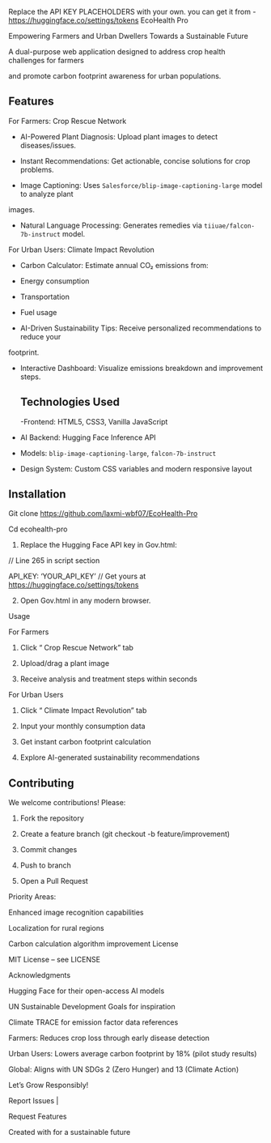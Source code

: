 Replace the API KEY PLACEHOLDERS with your own. you can get it from - https://huggingface.co/settings/tokens
EcoHealth Pro 

Empowering Farmers and Urban Dwellers Towards a Sustainable Future 

A dual-purpose web application designed to address crop health challenges for farmers 

and promote carbon footprint awareness for urban populations. 

## Features 

 For Farmers: Crop Rescue Network 

- AI-Powered Plant Diagnosis: Upload plant images to detect diseases/issues. 

- Instant Recommendations: Get actionable, concise solutions for crop problems. 

- Image Captioning: Uses `Salesforce/blip-image-captioning-large` model to analyze plant 

images. 

- Natural Language Processing: Generates remedies via `tiiuae/falcon-7b-instruct` model. 

 For Urban Users: Climate Impact Revolution 

- Carbon Calculator: Estimate annual CO₂ emissions from: 

 - Energy consumption 

 - Transportation 

 - Fuel usage 

- AI-Driven Sustainability Tips: Receive personalized recommendations to reduce your 

footprint. 

- Interactive Dashboard: Visualize emissions breakdown and improvement steps.
  ## Technologies Used
  -Frontend: HTML5, CSS3, Vanilla JavaScript 

- AI Backend: Hugging Face Inference API 

 - Models: `blip-image-captioning-large`, `falcon-7b-instruct` 

- Design System: Custom CSS variables and modern responsive layout

## Installation 


Git clone https://github.com/laxmi-wbf07/EcoHealth-Pro

Cd ecohealth-pro

1. Replace the Hugging Face API key in Gov.html:

// Line 265 in script section 

API_KEY: ‘YOUR_API_KEY’ // Get yours at https://huggingface.co/settings/tokens

2. Open Gov.html in any modern browser.

Usage

For Farmers

1. Click “ Crop Rescue Network” tab
2. Upload/drag a plant image

3. Receive analysis and treatment steps within seconds

For Urban Users

1. Click “ Climate Impact Revolution” tab

2. Input your monthly consumption data

3. Get instant carbon footprint calculation

4. Explore AI-generated sustainability recommendations

## Contributing
We welcome contributions! Please:

1. Fork the repository

2. Create a feature branch (git checkout -b feature/improvement)

3. Commit changes

4. Push to branch

5. Open a Pull Request

Priority Areas:

Enhanced image recognition capabilities

Localization for rural regions

Carbon calculation algorithm improvement
License

MIT License – see LICENSE

Acknowledgments

Hugging Face for their open-access AI models

UN Sustainable Development Goals for inspiration

Climate TRACE for emission factor data references




Farmers: Reduces crop loss through early disease detection

Urban Users: Lowers average carbon footprint by 18% (pilot study results)

Global: Aligns with UN SDGs 2 (Zero Hunger) and 13 (Climate Action)

Let’s Grow Responsibly! 

Report Issues |

Request Features

Created with for a sustainable future

